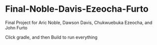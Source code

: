 # Final-Noble-Davis-Ezeocha-Furto
Final Project for Aric Noble, Dawson Davis, Chukwuebuka Ezeocha, and John Furto

Click gradle, and then Build to run everything
